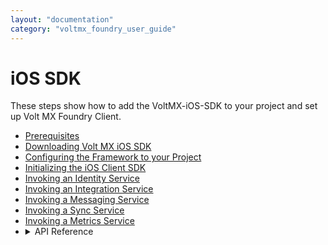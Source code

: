 ```yaml
---
layout: "documentation"
category: "voltmx_foundry_user_guide"
---
```

                              

iOS SDK
=======

These steps show how to add the VoltMX-iOS-SDK to your project and set up Volt MX Foundry Client.

*   [Prerequisites](Prerequisites_iOS.html) 
*   [Downloading Volt MX iOS SDK](Download_VoltMX_SDK_iOS.html)
*   [](Initializing_SDK_iOS.html)[Configuring the Framework to your Project](Configure_Framework_iOS.html)
*   [Initializing the iOS Client SDK](Initializing_SDK_iOS.html)
*   [Invoking an Identity Service](Invoking_Identity_Service_iOS.html)
*   [Invoking an Integration Service](Invoking_Integration_Service_iOS.html)
*   [Invoking a Messaging Service](Invoking_Messaging_Service_iOS.html)
*   [Invoking a Sync Service](Invoking_Sync_Service_iOS.html)
*   [Invoking a Metrics Service](Invoking_Metrics_Service_iOS.html)
*   <details close markdown="block"><summary>API Reference</summary>
    To view the API Reference for Volt MX iOS, click <a href="http://docs.voltmx.com/8_x_PDFs/voltmxfoundry/voltmx_docsets/iOS/voltmx-sdk.doc/index.html" target="_blank">VoltMX iOS docset</a>
    </details>
  
